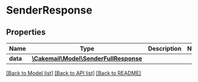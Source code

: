 # SenderResponse

## Properties
Name | Type | Description | Notes
------------ | ------------- | ------------- | -------------
**data** | [**\Cakemail\Model\SenderFullResponse**](SenderFullResponse.md) |  | 

[[Back to Model list]](../../README.md#documentation-for-models) [[Back to API list]](../../README.md#documentation-for-api-endpoints) [[Back to README]](../../README.md)


